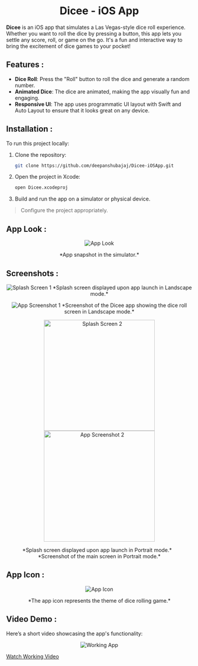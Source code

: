 <h1 align="center">Dicee - iOS App</h1>

**Dicee** is an iOS app that simulates a Las Vegas-style dice roll experience. Whether you want to roll the dice by pressing a button, this app lets you settle any score, roll, or game on the go. It's a fun and interactive way to bring the excitement of dice games to your pocket!

## Features :

- **Dice Roll**: Press the "Roll" button to roll the dice and generate a random number.
- **Animated Dice**: The dice are animated, making the app visually fun and engaging.
- **Responsive UI**: The app uses programmatic UI layout with Swift and Auto Layout to ensure that it looks great on any device.

## Installation :

To run this project locally:

1. Clone the repository:
    ```bash
    git clone https://github.com/deepanshubajaj/Dicee-iOSApp.git
    ```

2. Open the project in Xcode:
    ```bash
    open Dicee.xcodeproj
    ```

3. Build and run the app on a simulator or physical device.

> Configure the project appropriately.

## App Look :

<p align="center">
  <img src="ProjectOutputs/Snapshots/appLook.jpg" alt="App Look" />
</p>
<p align="center">
  *App snapshot in the simulator.*
</p>

## Screenshots :

<p align="center">
  <img src="ProjectOutputs/Snapshots/landscapeViewSS.jpg" alt="Splash Screen 1" />
  *Splash screen displayed upon app launch in Landscape mode.*
</p>

<p align="center">
  <img src="ProjectOutputs/Snapshots/landscapeViewApp.jpg" alt="App Screenshot 1" />
  *Screenshot of the Dicee app showing the dice roll screen in Landscape mode.*
</p>

<p align="center">
  <img src="ProjectOutputs/Snapshots/portraitViewSS.jpg" alt="Splash Screen 2" width="300" />
  <img src="ProjectOutputs/Snapshots/portraitViewApp.jpg" alt="App Screenshot 2" width="300" />
</p>

<p align="center">
  *Splash screen displayed upon app launch in Portrait mode.* &nbsp;&nbsp; *Screenshot of the main screen in Portrait mode.*
</p>

## App Icon :

<p align="center">
  <img src="ProjectOutputs/Snapshots/appIcon.png" alt="App Icon" />
</p>
<p align="center">
  *The app icon represents the theme of dice rolling game.*
</p>

## Video Demo :

Here’s a short video showcasing the app's functionality:

<p align="center">
  <img src="ProjectOutputs/WorkingVideo/workingVideo.gif" alt="Working App" />
</p>

[Watch Working Video](ProjectOutputs/WorkingVideo/workingVideo.mov)
